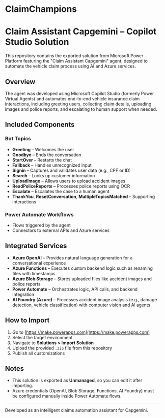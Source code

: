 # ClaimChampions
# Claim Assistant Capgemini – Copilot Studio Solution

This repository contains the exported solution from Microsoft Power Platform featuring the "Claim Assistant Capgemini" agent, designed to automate the vehicle claim process using AI and Azure services.

## Overview

The agent was developed using Microsoft Copilot Studio (formerly Power Virtual Agents) and automates end-to-end vehicle insurance claim interactions, including greeting users, collecting claim details, uploading images and police reports, and escalating to human support when needed.

## Included Components

### Bot Topics

- **Greeting** – Welcomes the user  
- **Goodbye** – Ends the conversation  
- **StartOver** – Restarts the chat  
- **Fallback** – Handles unrecognized input  
- **Signin** – Captures and validates user data (e.g., CPF or ID)  
- **Search** – Looks up customer information  
- **UploadImage** – Allows users to upload accident images  
- **ReadPoliceReports** – Processes police reports using OCR  
- **Escalate** – Escalates the case to a human agent  
- **ThankYou**, **ResetConversation**, **MultipleTopicsMatched** – Supporting interactions  

### Power Automate Workflows

- Flows triggered by the agent  
- Connectors to external APIs and Azure services  

## Integrated Services

- **Azure OpenAI** – Provides natural language generation for a conversational experience  
- **Azure Functions** – Executes custom backend logic such as renaming files with timestamps  
- **Azure Blob Storage** – Stores uploaded files like accident images and police reports  
- **Power Automate** – Orchestrates logic, API calls, and backend integration  
- **AI Foundry (Azure)** – Processes accident image analysis (e.g., damage detection, vehicle classification) with computer vision and AI agents  

## How to Import

1. Go to [https://make.powerapps.com](https://make.powerapps.com)  
2. Select the target environment  
3. Navigate to **Solutions > Import Solution**  
4. Upload the provided `.zip` file from this repository  
5. Publish all customizations  

## Notes

- This solution is exported as **Unmanaged**, so you can edit it after importing.  
- Azure credentials (OpenAI, Blob Storage, Functions, AI Foundry) must be configured manually inside Power Automate flows.  

---

Developed as an intelligent claims automation assistant for Capgemini.
